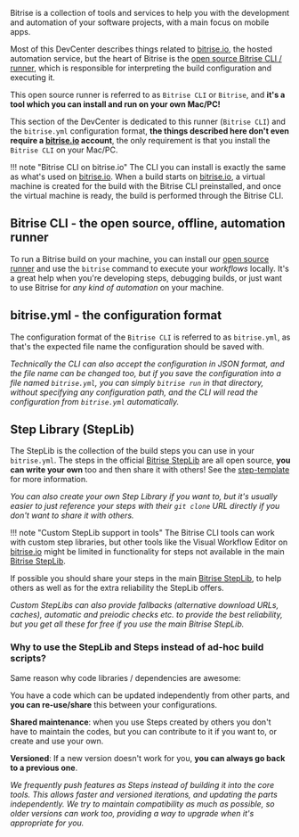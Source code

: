 Bitrise is a collection of tools and services to help you with the development
and automation of your software projects, with a main focus on mobile apps.

Most of this DevCenter describes things related to [bitrise.io](https://www.bitrise.io),
the hosted automation service, but the heart of Bitrise is the
[open source Bitrise CLI / runner](https://github.com/bitrise-io/bitrise),
which is responsible for interpreting the build configuration and executing it.

This open source runner is referred to as `Bitrise CLI` or `Bitrise`,
and __it's a tool which you can install and run on your own Mac/PC!__

This section of the DevCenter is dedicated to this runner (`Bitrise CLI`) and the
`bitrise.yml` configuration format, __the things described here don't even require a
[bitrise.io](https://www.bitrise.io) account__, the only requirement is that
you install the `Bitrise CLI` on your Mac/PC.

!!! note "Bitrise CLI on bitrise.io"
    The CLI you can install is exactly the same as what's used on [bitrise.io](https://www.bitrise.io).
    When a build starts on [bitrise.io](https://www.bitrise.io), a virtual machine
    is created for the build with the Bitrise CLI preinstalled,
    and once the virtual machine is ready, the build is performed through the Bitrise CLI.


## Bitrise CLI - the open source, offline, automation runner

To run a Bitrise build on your machine, you can install our [open source runner](https://www.bitrise.io/cli)
and use the `bitrise` command to execute your _workflows_ locally.
It's a great help when you're developing steps, debugging builds,
or just want to use Bitrise for _any kind of automation_ on your machine.


## bitrise.yml - the configuration format

The configuration format of the `Bitrise CLI` is referred to as `bitrise.yml`,
as that's the expected file name the configuration should be saved with.

_Technically the CLI can also accept the configuration in JSON format,
and the file name can be changed too, but if you save the configuration
into a file named `bitrise.yml`, you can simply `bitrise run` in that directory,
without specifying any configuration path, and the CLI will read the
configuration from `bitrise.yml` automatically._


## Step Library (StepLib)

The StepLib is the collection of the build steps you can use in your
`bitrise.yml`. The steps in the official [Bitrise StepLib](https://github.com/bitrise-io/bitrise-steplib)
are all open source, __you can write your own__ too and then share it with others!
See the [step-template](https://github.com/bitrise-steplib/step-template) for more information.

_You can also create your own Step Library if you want to, but it's usually
easier to just reference your steps with their `git clone` URL directly
if you don't want to share it with others._

!!! note "Custom StepLib support in tools"
    The Bitrise CLI tools can work with custom step libraries, but other
    tools like the Visual Workflow Editor on [bitrise.io](https://www.bitrise.io)
    might be limited in functionality for steps not available in the main
    [Bitrise StepLib](https://github.com/bitrise-io/bitrise-steplib).

If possible you should share your steps in the
main [Bitrise StepLib](https://github.com/bitrise-io/bitrise-steplib),
to help others as well as for the extra reliability the StepLib offers.

_Custom StepLibs can also provide fallbacks (alternative download URLs, caches),
automatic and preiodic checks etc. to provide the best reliability, but you get all these for free
if you use the main Bitrise StepLib._


### Why to use the StepLib and Steps instead of ad-hoc build scripts?

Same reason why code libraries / dependencies are awesome:

You have a code which can be updated independently from other parts,
and __you can re-use/share__ this between your configurations.

__Shared maintenance__: when you use Steps created by others you don't have to maintain
the codes, but you can contribute to it if you want to, or create and use your own.

__Versioned__: If a new version doesn't work for you, __you can always go back to a previous one__.

_We frequently push features as Steps instead of building it into the core tools.
This allows faster and versioned iterations, and updating the parts independently.
We try to maintain compatibility as much as possible, so older versions can work too,
providing a way to upgrade when it's appropriate for you._
